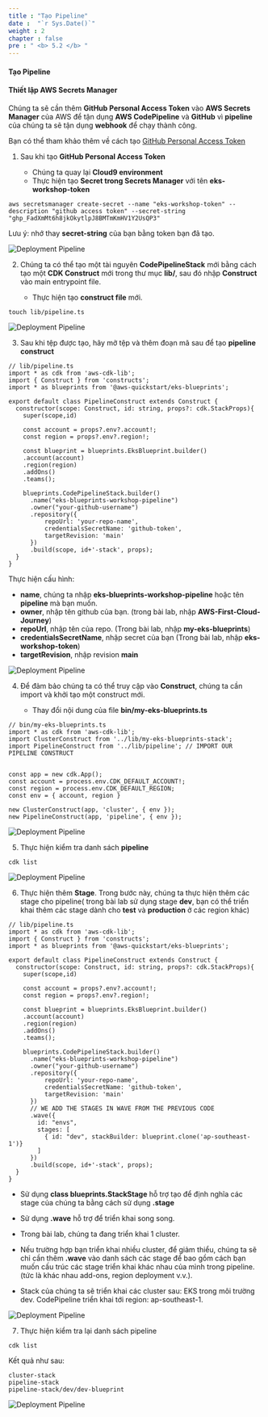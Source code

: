```yaml
---
title : "Tạo Pipeline"
date :  "`r Sys.Date()`" 
weight : 2 
chapter : false
pre : " <b> 5.2 </b> "
---
```

#### Tạo Pipeline

#### Thiết lập AWS Secrets Manager

Chúng ta sẽ cần thêm **GitHub Personal Access Token** vào **AWS Secrets Manager** của AWS để tận dụng **AWS CodePipeline** và **GitHub** vì **pipeline** của chúng ta sẽ tận dụng **webhook** để chạy thành công.

Bạn có thể tham khảo thêm về cách tạo [GitHub Personal Access Token](https://docs.github.com/en/authentication/keeping-your-account-and-data-secure/creating-a-personal-access-token)

1.  Sau khi tạo **GitHub Personal Access Token**
    
    *   Chúng ta quay lại **Cloud9 environment**
    *   Thực hiện tạo **Secret trong Secrets Manager** với tên **eks-workshop-token**

```
aws secretsmanager create-secret --name "eks-workshop-token" --description "github access token" --secret-string "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" 
```

Lưu ý: nhớ thay **secret-string** của bạn bằng token bạn đã tạo.

![Deployment Pipeline](/images/5-Deploymentpipeline/0006.png?featherlight=false&width=90pc)

2.  Chúng ta có thể tạo một tài nguyên **CodePipelineStack** mới bằng cách tạo một **CDK Construct** mới trong thư mục **lib/**, sau đó nhập **Construct** vào main entrypoint file.
    
    *   Thực hiện tạo **construct file** mới.

```
touch lib/pipeline.ts
```

![Deployment Pipeline](/images/5-Deploymentpipeline/0007.png?featherlight=false&width=90pc)

3.  Sau khi tệp được tạo, hãy mở tệp và thêm đoạn mã sau để tạo **pipeline construct**

```
// lib/pipeline.ts
import * as cdk from 'aws-cdk-lib';
import { Construct } from 'constructs';
import * as blueprints from '@aws-quickstart/eks-blueprints';

export default class PipelineConstruct extends Construct {
  constructor(scope: Construct, id: string, props?: cdk.StackProps){
    super(scope,id)

    const account = props?.env?.account!;
    const region = props?.env?.region!;

    const blueprint = blueprints.EksBlueprint.builder()
    .account(account)
    .region(region)
    .addOns()
    .teams();
  
    blueprints.CodePipelineStack.builder()
      .name("eks-blueprints-workshop-pipeline")
      .owner("your-github-username")
      .repository({
          repoUrl: 'your-repo-name',
          credentialsSecretName: 'github-token',
          targetRevision: 'main'
      })
      .build(scope, id+'-stack', props);
  }
}
```

Thực hiện cấu hình:

*   **name**, chúng ta nhập **eks-blueprints-workshop-pipeline** hoặc tên **pipeline** mà bạn muốn.
*   **owner**, nhập tên github của bạn. (trong bài lab, nhập **AWS-First-Cloud-Journey**)
*   **repoUrl**, nhập tên của repo. (Trong bài lab, nhập **my-eks-blueprints**)
*   **credentialsSecretName**, nhập secret của bạn (Trong bài lab, nhập **eks-workshop-token**)
*   **targetRevision**, nhập revision **main**

![Deployment Pipeline](/images/5-Deploymentpipeline/0008.png?featherlight=false&width=90pc)

4.  Để đảm bảo chúng ta có thể truy cập vào **Construct**, chúng ta cần import và khởi tạo một construct mới.
    
    *   Thay đổi nội dung của file **bin/my-eks-blueprints.ts**

```
// bin/my-eks-blueprints.ts
import * as cdk from 'aws-cdk-lib';
import ClusterConstruct from '../lib/my-eks-blueprints-stack';
import PipelineConstruct from '../lib/pipeline'; // IMPORT OUR PIPELINE CONSTRUCT


const app = new cdk.App();
const account = process.env.CDK_DEFAULT_ACCOUNT!;
const region = process.env.CDK_DEFAULT_REGION;
const env = { account, region }

new ClusterConstruct(app, 'cluster', { env });
new PipelineConstruct(app, 'pipeline', { env });
```

![Deployment Pipeline](/images/5-Deploymentpipeline/0009.png?featherlight=false&width=90pc)

5.  Thực hiện kiểm tra danh sách **pipeline**

```
cdk list
```

![Deployment Pipeline](/images/5-Deploymentpipeline/00010.png?featherlight=false&width=90pc)

6.  Thực hiện thêm **Stage**. Trong bước này, chúng ta thực hiện thêm các stage cho pipeline( trong bài lab sử dụng stage **dev**, bạn có thể triển khai thêm các stage dành cho **test** và **production** ở các region khác)

```
// lib/pipeline.ts
import * as cdk from 'aws-cdk-lib';
import { Construct } from 'constructs';
import * as blueprints from '@aws-quickstart/eks-blueprints';

export default class PipelineConstruct extends Construct {
  constructor(scope: Construct, id: string, props?: cdk.StackProps){
    super(scope,id)

    const account = props?.env?.account!;
    const region = props?.env?.region!;

    const blueprint = blueprints.EksBlueprint.builder()
    .account(account)
    .region(region)
    .addOns()
    .teams();
  
    blueprints.CodePipelineStack.builder()
      .name("eks-blueprints-workshop-pipeline")
      .owner("your-github-username")
      .repository({
          repoUrl: 'your-repo-name',
          credentialsSecretName: 'github-token',
          targetRevision: 'main'
      })
      // WE ADD THE STAGES IN WAVE FROM THE PREVIOUS CODE
      .wave({
        id: "envs",
        stages: [
          { id: "dev", stackBuilder: blueprint.clone('ap-southeast-1')}
        ]
      })
      .build(scope, id+'-stack', props);
  }
}
```

*   Sử dụng **class blueprints.StackStage** hỗ trợ tạo để định nghĩa các stage của chúng ta bằng cách sử dụng **.stage**
    
*   Sử dụng **.wave** hỗ trợ để triển khai song song.
    
*   Trong bài lab, chúng ta đang triển khai 1 cluster.
    
*   Nếu trường hợp bạn triển khai nhiều cluster, để giảm thiểu, chúng ta sẽ chỉ cần thêm **.wave** vào danh sách các stage để bao gồm cách bạn muốn cấu trúc các stage triển khai khác nhau của mình trong pipeline. (tức là khác nhau add-ons, region deployment v.v.).
    
*   Stack của chúng ta sẽ triển khai các cluster sau: EKS trong môi trường dev. CodePipeline triển khai tới region: ap-southeast-1.
    

![Deployment Pipeline](/images/5-Deploymentpipeline/00011.png?featherlight=false&width=90pc)

7.  Thực hiện kiểm tra lại danh sách pipeline

```
cdk list
```

Kết quả như sau:

```
cluster-stack
pipeline-stack
pipeline-stack/dev/dev-blueprint
```

![Deployment Pipeline](/images/5-Deploymentpipeline/00012.png?featherlight=false&width=90pc)